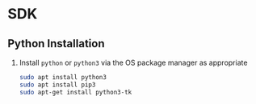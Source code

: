 # SDK

## Python Installation

1. Install `python` or `python3` via the OS package manager as appropriate

    ```bash
    sudo apt install python3
    sudo apt install pip3
    sudo apt-get install python3-tk
    ```